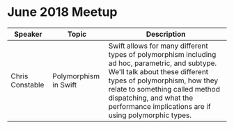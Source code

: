 # June 2018 Meetup

| Speaker | Topic | Description  |
| ------------- | ------------- | ----- |
| Chris Constable | Polymorphism in Swift | Swift allows for many different types of polymorphism including ad hoc, parametric, and subtype. We'll talk about these different types of polymorphism, how they relate to something called method dispatching, and what the performance implications are if using polymorphic types. |

